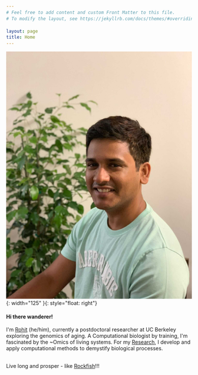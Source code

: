 ```yaml
---
# Feel free to add content and custom Front Matter to this file.
# To modify the layout, see https://jekyllrb.com/docs/themes/#overriding-theme-defaults

layout: page
title: Home
---
```


![My image 1](./images/RohitKolora.jpg){: width="125" }{: style="float: right"}
<h4>Hi there wanderer!</h4>

I'm [Rohit](/about/) (he/him), currently a postdoctoral researcher at UC Berkeley exploring the genomics of aging. A Computational biologist by training, I'm fascinated by the ~Omics of living systems. For my [Research](/research/), I develop and apply computational methods to demystify biological processes.<br>

<br>Live long and prosper - like [Rockfish](./images/rockfish_symbol.png)!!!


